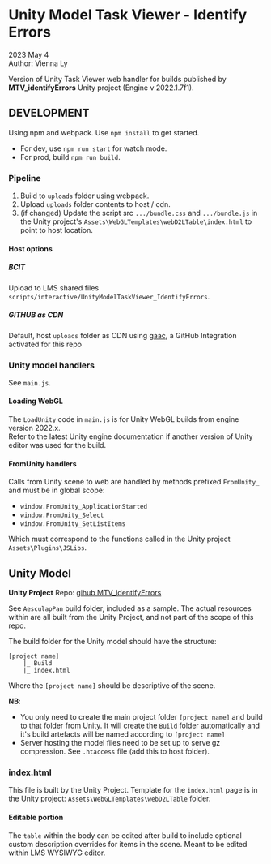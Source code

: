 # Unity Model Task Viewer - Identify Errors #

2023 May 4  
Author: Vienna Ly

Version of Unity Task Viewer web handler for builds published by **MTV_identifyErrors** Unity project (Engine v 2022.1.7f1).

## DEVELOPMENT ##

Using npm and webpack. Use `npm install` to get started.

- For dev, use `npm run start` for watch mode.
- For prod, build `npm run build`.  

### Pipeline ###

1. Build to `uploads` folder using webpack.  
2. Upload `uploads` folder contents to host / cdn.
3. (if changed) Update the script src `.../bundle.css` and `.../bundle.js` in the Unity project's `Assets\WebGLTemplates\webD2LTable\index.html` to point to host location.

#### Host options ####

##### BCIT #####

Upload to LMS shared files `scripts/interactive/UnityModelTaskViewer_IdentifyErrors`.

##### GITHUB as CDN #####

Default, host `uploads` folder as CDN using [gaac](https://gaac.vercel.app/), a GitHub Integration activated for this repo

### Unity model handlers ###

See `main.js`.  

#### Loading WebGL ####

The `LoadUnity` code in `main.js` is for Unity WebGL builds from engine version 2022.x.  
Refer to the latest Unity engine documentation if another version of Unity editor was used for the build.

#### FromUnity handlers ####

Calls from Unity scene to web are handled by methods prefixed `FromUnity_` and must be in global scope:

- `window.FromUnity_ApplicationStarted`
- `window.FromUnity_Select`
- `window.FromUnity_SetListItems`

Which must correspond to the functions called in the Unity project `Assets\Plugins\JSLibs`.

## Unity Model ##

**Unity Project** Repo: [gihub MTV_identifyErrors](https://github.com/vie74050/MTV_identifyErrors)

See `AesculapPan` build folder, included as a sample.  The actual resources within are all built from the Unity Project, and not part of the scope of this repo.

The build folder for the Unity model should have the structure:

```text
[project name]
    |_ Build
    |_ index.html
```

Where the `[project name]` should be descriptive of the scene.

**NB**:

- You only need to create the main project folder `[project name]` and build to that folder from Unity.  It will create the `Build` folder automatically and it's build artefacts will be named according to `[project name]`
- Server hosting the model files need to be set up to serve gz compression.  See `.htaccess` file (add this to host folder).

### index.html ###

This file is built by the Unity Project. Template for the `index.html` page is in the Unity project: `Assets\WebGLTemplates\webD2LTable` folder.

#### Editable portion ####

The `table` within the body can be edited after build to include optional custom description overrides for items in the scene.
Meant to be edited within LMS WYSIWYG editor.